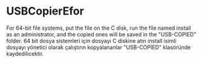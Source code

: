 # USBCopierEfor
For 64-bit file systems, put the file on the C disk, run the file named install as an administrator, and the copied ones will be saved in the "USB-COPIED" folder.                                   64 bit dosya sistemleri için dosyayı C diskine atın install isimli dosyayı yönetici olarak çalıştırın kopyalananlar "USB-COPİED" klasöründe kaydedilicektir.
